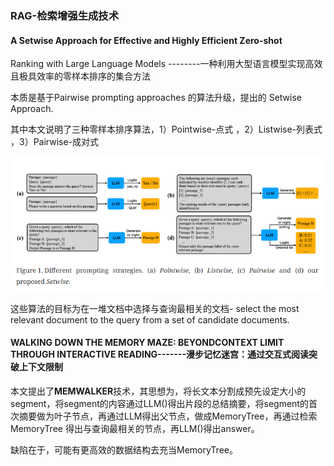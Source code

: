### RAG-检索增强生成技术

#### A Setwise Approach for Effective and Highly Efficient Zero-shot
Ranking with Large Language Models --------一种利用大型语言模型实现高效且极具效率的零样本排序的集合方法

本质是基于Pairwise prompting approaches 的算法升级，提出的 Setwise Approach. 

其中本文说明了三种零样本排序算法，1）Pointwise-点式 ，2）Listwise-列表式 ，3）Pairwise-成对式

<img src="../image/image-20250919210822114.png" alt="image-20250919210822114" />

这些算法的目标为在一堆文档中选择与查询最相关的文档- select the most relevant document to the query from a set of candidate documents.

#### WALKING DOWN THE MEMORY MAZE: BEYONDCONTEXT LIMIT THROUGH INTERACTIVE READING-------漫步记忆迷宫：通过交互式阅读突破上下文限制

本文提出了**MEMWALKER**技术，其思想为，将长文本分割成预先设定大小的segment，将segment的内容通过LLM()得出片段的总结摘要，将segment的首次摘要做为叶子节点，再通过LLM得出父节点，做成MemoryTree，再通过检索MemoryTree 得出与查询最相关的节点，再LLM()得出answer。

缺陷在于，可能有更高效的数据结构去充当MemoryTree。